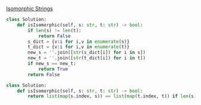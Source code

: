 [Isomorphic Strings](https://leetcode.com/problems/isomorphic-strings/)
```Python
class Solution:
    def isIsomorphic(self, s: str, t: str) -> bool:
        if len(s) != len(t):
            return False
        s_dict = {v:i for i,v in enumerate(s)}
        t_dict = {v:i for i,v in enumerate(t)}
        new_s = ''.join([str(s_dict[i]) for i in s])
        new_t = ''.join([str(t_dict[i]) for i in t])
        if new_s == new_t:
            return True
        return False
```

```Python
class Solution:
    def isIsomorphic(self, s: str, t: str) -> bool:
        return list(map(s.index, s)) == list(map(t.index, t)) if len(s) == len(t) else False
```